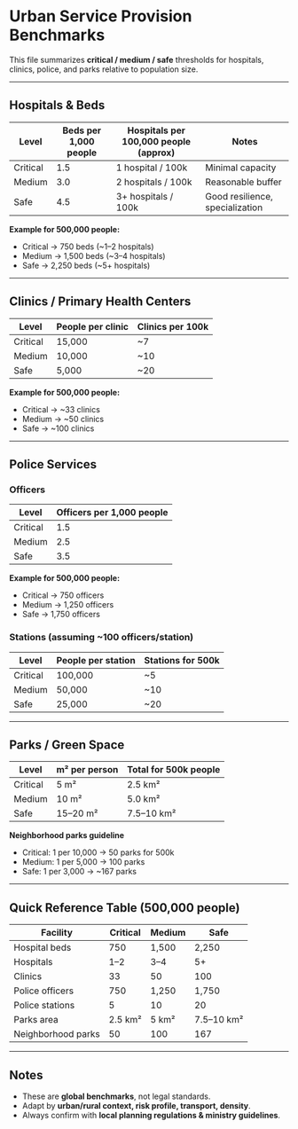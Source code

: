 # Urban Service Provision Benchmarks

This file summarizes **critical / medium / safe** thresholds for hospitals, clinics, police, and parks relative to population size.

---

## Hospitals & Beds

| Level | Beds per 1,000 people | Hospitals per 100,000 people (approx) | Notes |
|-------|------------------------|---------------------------------------|-------|
| Critical | 1.5 | 1 hospital / 100k | Minimal capacity |
| Medium   | 3.0 | 2 hospitals / 100k | Reasonable buffer |
| Safe     | 4.5 | 3+ hospitals / 100k | Good resilience, specialization |

**Example for 500,000 people:**
- Critical → 750 beds (~1–2 hospitals)  
- Medium → 1,500 beds (~3–4 hospitals)  
- Safe → 2,250 beds (~5+ hospitals)  

---

## Clinics / Primary Health Centers

| Level | People per clinic | Clinics per 100k |
|-------|------------------|------------------|
| Critical | 15,000 | ~7 |
| Medium   | 10,000 | ~10 |
| Safe     | 5,000  | ~20 |

**Example for 500,000 people:**
- Critical → ~33 clinics  
- Medium → ~50 clinics  
- Safe → ~100 clinics  

---

## Police Services

### Officers

| Level | Officers per 1,000 people |
|-------|----------------------------|
| Critical | 1.5 |
| Medium   | 2.5 |
| Safe     | 3.5 |

**Example for 500,000 people:**
- Critical → 750 officers  
- Medium → 1,250 officers  
- Safe → 1,750 officers  

### Stations (assuming ~100 officers/station)

| Level | People per station | Stations for 500k |
|-------|--------------------|-------------------|
| Critical | 100,000 | ~5 |
| Medium   | 50,000  | ~10 |
| Safe     | 25,000  | ~20 |

---

## Parks / Green Space

| Level | m² per person | Total for 500k people |
|-------|---------------|------------------------|
| Critical | 5 m² | 2.5 km² |
| Medium   | 10 m² | 5.0 km² |
| Safe     | 15–20 m² | 7.5–10 km² |

**Neighborhood parks guideline**  
- Critical: 1 per 10,000 → 50 parks for 500k  
- Medium: 1 per 5,000 → 100 parks  
- Safe: 1 per 3,000 → ~167 parks  

---

## Quick Reference Table (500,000 people)

| Facility | Critical | Medium | Safe |
|----------|----------|--------|------|
| Hospital beds | 750 | 1,500 | 2,250 |
| Hospitals | 1–2 | 3–4 | 5+ |
| Clinics | 33 | 50 | 100 |
| Police officers | 750 | 1,250 | 1,750 |
| Police stations | 5 | 10 | 20 |
| Parks area | 2.5 km² | 5 km² | 7.5–10 km² |
| Neighborhood parks | 50 | 100 | 167 |

---

## Notes

- These are **global benchmarks**, not legal standards.  
- Adapt by **urban/rural context, risk profile, transport, density**.  
- Always confirm with **local planning regulations & ministry guidelines**.  
